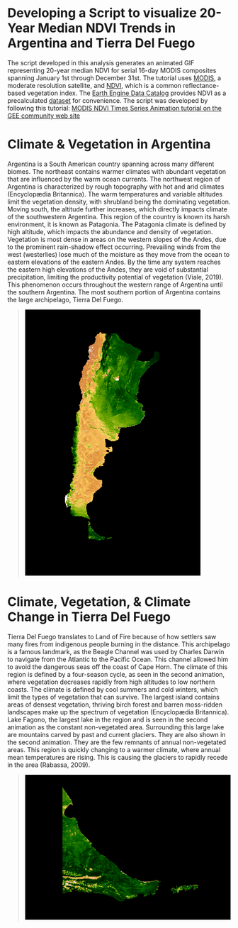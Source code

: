 # Developing a Script to visualize 20-Year Median NDVI Trends in Argentina and Tierra Del Fuego
The script developed in this analysis generates an animated GIF representing 20-year median NDVI for serial 16-day MODIS composites spanning January 1st through December 31st. The tutorial uses [MODIS](https://modis.gsfc.nasa.gov/), a moderate resolution satellite, and [NDVI](https://en.wikipedia.org/wiki/Normalized_difference_vegetation_index), which is a common reflectance-based vegetation index. The [Earth Engine Data Catalog](https://developers.google.com/earth-engine/datasets/) provides NDVI as a precalculated [dataset](https://developers.google.com/earth-engine/datasets/catalog/MODIS_006_MOD13A2) for convenience. The script was developed by following this tutorial: [MODIS NDVI Times Series Animation tutorial on the GEE community web site](https://developers.google.com/earth-engine/tutorials/community/modis-ndvi-time-series-animation)

# Climate & Vegetation in Argentina
Argentina is a South American country spanning across many different biomes. The northeast contains warmer climates with abundant vegetation that are influenced by the warm ocean currents. The northwest region of Argentina is characterized by rough topography with hot and arid climates (Encyclopædia Britannica). The warm temperatures and variable altitudes limit the vegetation density, with shrubland being the dominating vegetation. Moving south, the altitude further increases, which directly impacts climate of the southwestern Argentina. This region of the country is known its harsh environment, it is known as Patagonia. The Patagonia climate is defined by high altitude, which impacts the abundance and density of vegetation. Vegetation is most dense in areas on the western slopes of the Andes, due to the prominent rain-shadow effect occurring. Prevailing winds from the west (westerlies) lose much of the moisture as they move from the ocean to eastern elevations of the eastern Andes. By the time any system reaches the eastern high elevations of the Andes, they are void of substantial precipitation, limiting the productivity potential of vegetation (Viale, 2019). This phenomenon occurs throughout the western range of Argentina until the southern Argentina. The most southern portion of Argentina contains the large archipelago, Tierra Del Fuego. 
> ![NDVI Animation of Argentina](images/argentina_NDVI.gif)

# Climate, Vegetation, & Climate Change in Tierra Del Fuego
Tierra Del Fuego translates to Land of Fire because of how settlers saw many fires from indigenous people burning in the distance. This archipelago is a famous landmark, as the Beagle Channel was used by Charles Darwin to navigate from the Atlantic to the Pacific Ocean. This channel allowed him to avoid the dangerous seas off the coast of Cape Horn. The climate of this region is defined by a four-season cycle, as seen in the second animation, where vegetation decreases rapidly from high altitudes to low northern coasts. The climate is defined by cool summers and cold winters, which limit the types of vegetation that can survive. The largest island contains areas of densest vegetation, thriving birch forest and barren moss-ridden landscapes make up the spectrum of vegetation (Encyclopædia Britannica). Lake Fagono, the largest lake in the region and is seen in the second animation as the constant non-vegetated area. Surrounding this large lake are mountains carved by past and current glaciers. They are also shown in the second animation. They are the few remnants of annual non-vegetated areas. This region is quickly changing to a warmer climate, where annual mean temperatures are rising. This is causing the glaciers to rapidly recede in the area (Rabassa, 2009).
> ![NDVI Animation of Tierra Del Fuego](images/TierraDelFuego_NDVI.gif)
